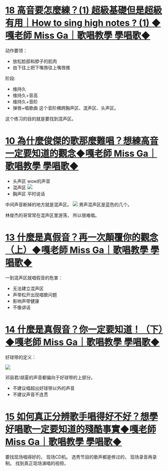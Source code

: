 # [18 高音要怎麼練？(1) 超級基礎但是超級有用｜How to sing high notes ? (1) ◆嘎老師 Miss Ga｜歌唱教學 學唱歌◆](https://www.youtube.com/watch?v=7A84o7wTipw)
动作要领：
- 放松脸部和脖子的肌肉
- 由下往上把下嘴唇往上嘴唇推

阶段:
- 维持久
- 维持久+音高
- 维持久+音阶
- 弹唇+唱歌曲
这个音阶横跨胸声区、混声区、头声区。

这个练习的目的就是要找到混声区。

# [10 為什麼俊傑的歌那麼難唱？想練高音一定要知道的觀念◆嘎老師 Miss Ga｜歌唱教學 學唱歌◆](https://www.youtube.com/watch?v=SHZdXZmkULU&t=0s)

- 头声区
wow的声音
- 混声区
![](https://suzixinblog.oss-cn-shenzhen.aliyuncs.com/20220415222620.png)
- 胸声区
平时说话


中间声音断掉的地方就是混声区。
![](https://suzixinblog.oss-cn-shenzhen.aliyuncs.com/20220415222744.png)
男声混声区是蓝色的几个。

林俊杰的哥常常在混声区里游荡， 所以很难唱。


# [13 什麼是真假音？再一次顛覆你的觀念（上）◆嘎老師 Miss Ga｜歌唱教學 學唱歌◆](https://www.youtube.com/watch?v=b5H84KkpFK0&list=PLUsre58o2rA5aUkODferTwUFd9uHcmII2&index=13)

一到混声区就唱假音的危害：
- 无法建立混声区
- 声带松开出现唱歌问题
- 影响声带健康
- 不像讲话


# [14 什麼是真假音？你一定要知道！（下）◆嘎老師 Miss Ga｜歌唱教學 學唱歌◆](https://www.youtube.com/watch?v=jDIromxWi-U&t=0s)

好球带的定义：

![](https://suzixinblog.oss-cn-shenzhen.aliyuncs.com/20220415221556.png)

邓丽君/胡夏的声音都偏向于好球带的上部分。

- 不建议唱超出好球带以外的声音
- 不建议声音不连贯


# [15 如何真正分辨歌手唱得好不好？想學好唱歌一定要知道的殘酷事實◆嘎老師 Miss Ga｜歌唱教學 學唱歌◆](https://www.youtube.com/watch?v=8jzxma0XUhM&t=0s)
要找现场唱得好的， 现场CD机。
选秀节目的歌声都是修过的， 现场录音再录制。
找到真正现场演唱的视频，  
